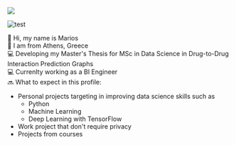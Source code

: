 ![](https://github.com/MariosVottas/MariosVottas/intro.png)

![test](https://www.google.com/search?sca_esv=561605647&rlz=1C1GCEB_enGR1065GR1065&sxsrf=AB5stBi1S9gzSOKwL6Sat8F75doUD3PHtw:1693481863431&q=image&tbm=isch&source=lnms&sa=X&ved=2ahUKEwi51prH54aBAxUoiP0HHdDGD30Q0pQJegQICxAB&biw=1536&bih=715&dpr=1.25#imgrc=x-vCr75bhEc-WM)

👋 Hi, my name is Marios <br />
📌 I am from Athens, Greece <br />
💻 Developing my Master's Thesis for MSc in Data Science in Drug-to-Drug Interaction Prediction Graphs <br/>
💻 Currenlty working as a BI Engineer <br/>
🔜 What to expect in this profile:  
- Personal projects targeting in improving data science skills such as
  - Python
  - Machine Learning
  - Deep Learning with TensorFlow
- Work project that don't require privacy
- Projects from courses
   
